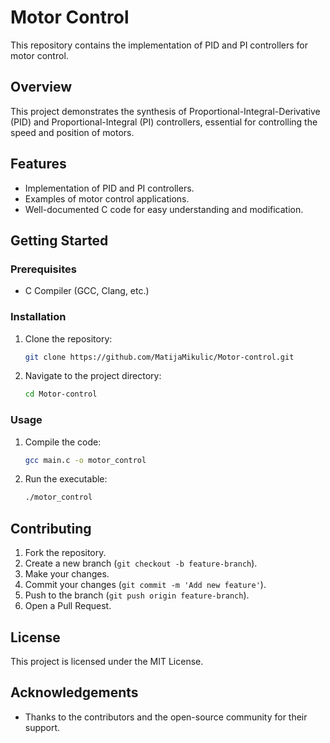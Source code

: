 # Motor Control

This repository contains the implementation of PID and PI controllers for motor control.

## Overview

This project demonstrates the synthesis of Proportional-Integral-Derivative (PID) and Proportional-Integral (PI) controllers, essential for controlling the speed and position of motors.

## Features

- Implementation of PID and PI controllers.
- Examples of motor control applications.
- Well-documented C code for easy understanding and modification.

## Getting Started

### Prerequisites

- C Compiler (GCC, Clang, etc.)

### Installation

1. Clone the repository:
   ```sh
   git clone https://github.com/MatijaMikulic/Motor-control.git
   ```
2. Navigate to the project directory:
   ```sh
   cd Motor-control
   ```

### Usage

1. Compile the code:
   ```sh
   gcc main.c -o motor_control
   ```
2. Run the executable:
   ```sh
   ./motor_control
   ```

## Contributing

1. Fork the repository.
2. Create a new branch (`git checkout -b feature-branch`).
3. Make your changes.
4. Commit your changes (`git commit -m 'Add new feature'`).
5. Push to the branch (`git push origin feature-branch`).
6. Open a Pull Request.

## License

This project is licensed under the MIT License.

## Acknowledgements

- Thanks to the contributors and the open-source community for their support.

